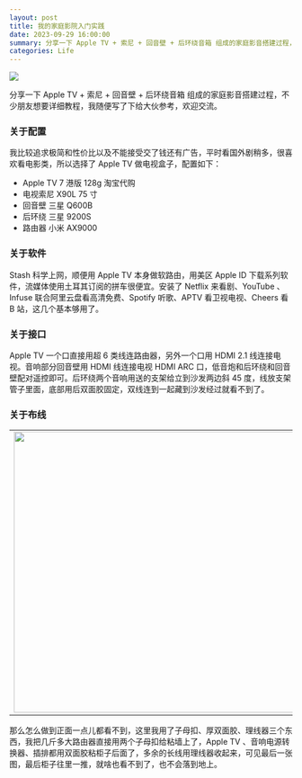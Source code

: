 ```yaml
---
layout: post
title: 我的家庭影院入门实践
date: 2023-09-29 16:00:00
summary: 分享一下 Apple TV + 索尼 + 回音壁 + 后环绕音箱 组成的家庭影音搭建过程，不少朋友想要详细教程，我随便写了下给大伙参考，欢迎交流。
categories: Life
---
```


![](https://cdn.fliggy.com/upic/QdmV2b.jpeg)

分享一下 Apple TV + 索尼 + 回音壁 + 后环绕音箱 组成的家庭影音搭建过程，不少朋友想要详细教程，我随便写了下给大伙参考，欢迎交流。

### 关于配置

我比较追求极简和性价比以及不能接受交了钱还有广告，平时看国外剧稍多，很喜欢看电影类，所以选择了 Apple TV 做电视盒子，配置如下：

- Apple TV 7 港版 128g 淘宝代购
- 电视索尼 X90L 75 寸
- 回音壁 三星 Q600B
- 后环绕 三星 9200S
- 路由器 小米 AX9000

### 关于软件

Stash 科学上网，顺便用 Apple TV 本身做软路由，用美区 Apple ID 下载系列软件，流媒体使用土耳其订阅的拼车很便宜。安装了 Netflix 来看剧、YouTube 、Infuse 联合阿里云盘看高清免费、Spotify 听歌、APTV 看卫视电视、Cheers 看 B 站，这几个基本够用了。

### 关于接口

Apple TV 一个口直接用超 6 类线连路由器，另外一个口用 HDMI 2.1 线连接电视。音响部分回音壁用 HDMI 线连接电视 HDMI ARC 口，低音炮和后环绕和回音壁配对遥控即可。后环绕两个音响用送的支架给立到沙发两边斜 45 度，线放支架管子里面，底部用后双面胶固定，双线连到一起藏到沙发经过就看不到了。

### 关于布线

<table>
    <tr>
        <td width="500px">
          <img src="https://cdn.fliggy.com/upic/JEus2Z.jpeg" width="500px" class="img-zoom" />
        </td>
        <td width="500px">
            <img src="https://cdn.fliggy.com/upic/cvLD49.jpeg" width="500px" class="img-zoom" />
        </td>
    </tr>
</table>

那么怎么做到正面一点儿都看不到，这里我用了子母扣、厚双面胶、理线器三个东西，我把几斤多大路由器直接用两个子母扣给粘墙上了，Apple TV 、音响电源转换器、插排都用双面胶粘柜子后面了，多余的长线用理线器收起来，可见最后一张图，最后柜子往里一推，就啥也看不到了，也不会落到地上。
